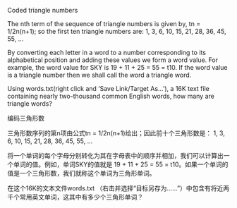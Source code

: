 Coded triangle numbers

The nth term of the sequence of triangle numbers is given by, tn = 1/2n(n+1); so the first ten triangle numbers are:
1, 3, 6, 10, 15, 21, 28, 36, 45, 55, …

By converting each letter in a word to a number corresponding to its alphabetical position and adding these values we form a word value. For example, the word value for SKY is 19 + 11 + 25 = 55 = t10. If the word value is a triangle number then we shall call the word a triangle word.

Using words.txt(right click and ‘Save Link/Target As…’), a 16K text file containing nearly two-thousand common English words, how many are triangle words?

编码三角形数

三角形数序列的第n项由公式tn = 1/2n(n+1)给出；因此前十个三角形数是：
1, 3, 6, 10, 15, 21, 28, 36, 45, 55, …

将一个单词的每个字母分别转化为其在字母表中的顺序并相加，我们可以计算出一个单词的值。例如，单词SKY的值就是 19 + 11 + 25 = 55 = t10。如果一个单词的值是一个三角形数，我们就称这个单词为三角形单词。

在这个16K的文本文件words.txt （右击并选择“目标另存为……”）中包含有将近两千个常用英文单词，这其中有多少个三角形单词？